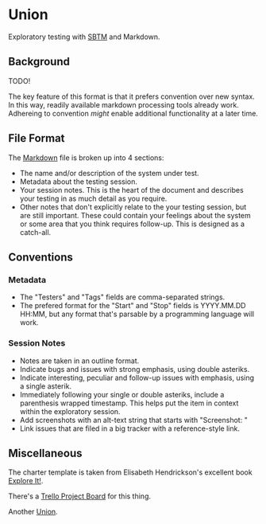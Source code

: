 # Union

Exploratory testing with [SBTM](https://en.wikipedia.org/wiki/Session-based_testing) and Markdown.

## Background

TODO!

The key feature of this format is that it prefers convention over new syntax. In this way, readily available markdown processing tools already work. Adhereing to convention *might* enable additional functionality at a later time.

## File Format

The [Markdown](https://daringfireball.net/projects/markdown/) file is broken up into 4 sections:

-   The name and/or description of the system under test.
-   Metadata about the testing session.
-   Your session notes. This is the heart of the document and describes your testing in as much detail as you require.
-   Other notes that don't explicitly relate to the your testing session, but are still important. These could contain your feelings about the system or some area that you think requires follow-up. This is designed as a catch-all.

## Conventions

### Metadata

-   The "Testers" and "Tags" fields are comma-separated strings.
-   The prefered format for the "Start" and "Stop" fields is YYYY.MM.DD HH:MM, but any format that's parsable by a programming language will work.

### Session Notes

-   Notes are taken in an outline format.
-   Indicate bugs and issues with strong emphasis, using double asteriks.
-   Indicate interesting, peculiar and follow-up issues with emphasis, using a single asterik.
-   Immediately following your single or double asteriks, include a parenthesis wrapped timestamp. This helps put the item in context within the exploratory session.
-   Add screenshots with an alt-text string that starts with "Screenshot: "
-   Link issues that are filed in a big tracker with a reference-style link.

## Miscellaneous

The charter template is taken from Elisabeth Hendrickson's excellent book [Explore It!](http://a.co/aAVo6CV).

There's a [Trello Project Board](https://trello.com/b/F8GEZdSW/union) for this thing.

Another [Union](https://en.wikipedia.org/wiki/Lake_Union).
